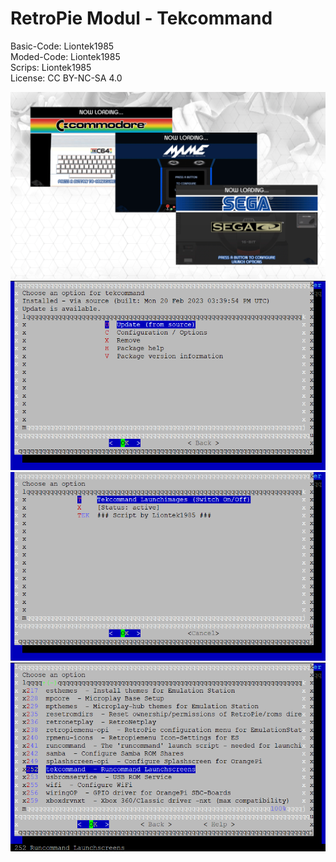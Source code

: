 # RetroPie Modul - Tekcommand

Basic-Code:	Liontek1985</br>
Moded-Code:	Liontek1985</br>
Scrips:		Liontek1985</br>
License:	CC BY-NC-SA 4.0</br>

![pic001](https://github.com/microplay-hub/mpcore-library/raw/main/Imagebase/_Moduls/tekcommand-preview.png "Modul Picture")
![pic002](https://github.com/microplay-hub/mpcore-library/raw/main/Imagebase/_Moduls/tekcommand-modul.png "Modul Picture")
![pic003](https://github.com/microplay-hub/mpcore-library/raw/main/Imagebase/_Moduls/tekcommand-modul-cf.png "Modul Picture")
![pic004](https://github.com/microplay-hub/mpcore-library/raw/main/Imagebase/_Moduls/cfg-tekcommand.png "Modul Picture")
